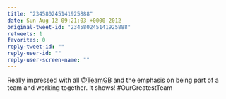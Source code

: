 ```yaml
---
title: "234580245141925888"
date: Sun Aug 12 09:21:03 +0000 2012
original-tweet-id: "234580245141925888"
retweets: 1
favorites: 0
reply-tweet-id: ""
reply-user-id: ""
reply-user-screen-name: ""
---
```

Really impressed with all <a href="https://twitter.com/TeamGB">@TeamGB</a> and the emphasis on being part of a team and working together. It shows! #OurGreatestTeam
